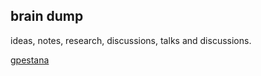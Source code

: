 ## brain dump

ideas, notes, research, discussions, talks and discussions. 

[gpestana](https://gpestana.com)
